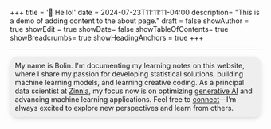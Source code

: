 +++
title = '👋 Hello!'
date = 2024-07-23T11:11:11-04:00
description= "This is a demo of adding content to the about page."
draft = false
showAuthor = true
showEdit = true
showDate= false
showTableOfContents= true
showBreadcrumbs= true
showHeadingAnchors = true
+++
<div style="height: 0.01px;"></div>

--- 

 
<div style="background-color: rgba(128, 128, 128, 0.12); padding: 10px; border-radius: 16px;box-shadow: 0 4px 8px rgba(0,0,0,0.13);">
My name is Bolin. I'm documenting my learning notes on this website, where I share my passion for developing statistical solutions, building machine learning models, and learning creative coding. As a principal data scientist at <a href="https://www.zinnia.com" target="_blank">Zinnia</a>, my focus now is on optimizing <a href="https://zinnia.com/resources/zinnia-datos-ai-webinar-recap/" target="_blank">generative AI</a> and advancing machine learning applications. Feel free to <a href="https://www.linkedin.com/in/bolinli/" target="_blank">connect</a>—I’m always excited to explore new perspectives and learn from others.
</div>

<div style="height: 50px;"></div>


<script src="https://cdn.jsdelivr.net/npm/p5@1.4.0/lib/p5.js"></script>
<script src="/js/learn3.js"></script>



